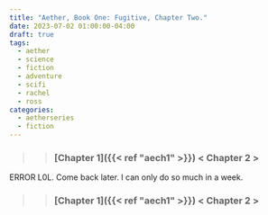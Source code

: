 ```yaml
---
title: "Aether, Book One: Fugitive, Chapter Two."
date: 2023-07-02 01:00:00-04:00
draft: true
tags:
  - aether
  - science
  - fiction
  - adventure
  - scifi
  - rachel
  - ross
categories:
  - aetherseries
  - fiction
---
```

>> ### [Chapter 1]({{< ref "aech1" >}}) < Chapter 2 > 
 ERROR L0L. Come back later. I can only do so much in a week.
>> ### [Chapter 1]({{< ref "aech1" >}}) < Chapter 2 > 
